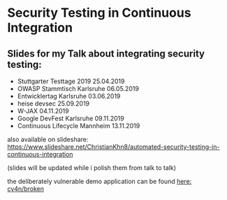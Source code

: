 # Security Testing in Continuous Integration

## Slides for my Talk about integrating security testing:

* Stuttgarter Testtage 2019 25.04.2019
* OWASP Stammtisch Karlsruhe 06.05.2019
* Entwicklertag Karlsruhe 03.06.2019
* heise devsec 25.09.2019
* W-JAX 04.11.2019
* Google DevFest Karlsruhe 09.11.2019
* Continuous Lifecycle Mannheim 13.11.2019

also available on slideshare: https://www.slideshare.net/ChristianKhn8/automated-security-testing-in-continuous-integration

(slides will be updated while i polish them from talk to talk)


the deliberately vulnerable demo application can be found [here: cy4n/broken](https://github.com/cy4n/broken)

